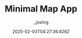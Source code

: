 ---
title: "Minimal Map App"
author: "_joshrg"
date: "2025-02-03T04:27:36.826Z"
draft: false
type: "post"
layout: "single"
categories: [""]
tags: [""]
source: "X"
source_link: "https://x.com/_joshrg/status/1882204575371018319"
media: "/uploads/x.com_Gh7vFHrbwAE3Bda.jpg"
media_type: "image"

social:
  commentary: ""
  scheduledFor: null
  status: "draft"
---